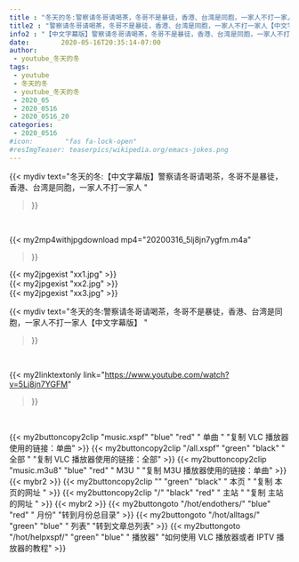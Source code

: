 ```yaml
---
title : "冬天的冬:警察请冬哥请喝茶，冬哥不是暴徒，香港、台湾是同胞，一家人不打一家人【中文字幕版】 "
title2 : "警察请冬哥请喝茶，冬哥不是暴徒，香港、台湾是同胞，一家人不打一家人【中文字幕版】 "
info2 : "【中文字幕版】警察请冬哥请喝茶，冬哥不是暴徒，香港、台湾是同胞，一家人不打一家人 "
date:        2020-05-16T20:35:14-07:00
author:
 - youtube_冬天的冬
tags:
 - youtube
 - 冬天的冬
 - youtube_冬天的冬
 - 2020_05
 - 2020_0516
 - 2020_0516_20
categories:
 - 2020_0516
#icon:        "fas fa-lock-open"
#resImgTeaser: teaserpics/wikipedia.org/emacs-jokes.png
---
```


{{< mydiv text="冬天的冬:【中文字幕版】警察请冬哥请喝茶，冬哥不是暴徒，香港、台湾是同胞，一家人不打一家人 "
>}}
<br>


{{< my2mp4withjpgdownload mp4="20200316_5lj8jn7ygfm.m4a"
>}}

{{< my2jpgexist "xx1.jpg" >}}<br>
{{< my2jpgexist "xx2.jpg" >}}<br>
{{< my2jpgexist "xx3.jpg" >}}<br>



{{< mydiv text="冬天的冬:警察请冬哥请喝茶，冬哥不是暴徒，香港、台湾是同胞，一家人不打一家人【中文字幕版】 "
>}}
<br>

{{< my2linktextonly link="https://www.youtube.com/watch?v=5Lj8jn7YGFM"
>}}


<br>

{{< my2buttoncopy2clip "music.xspf"        "blue"   "red"    " 单曲 "  "复制 VLC 播放器使用的链接：单曲" >}} {{< my2buttoncopy2clip "/all.xspf"         "green"  "black"  " 全部 "  "复制 VLC 播放器使用的链接：全部" >}} {{< my2buttoncopy2clip "music.m3u8"        "blue"   "red"    " M3U  "    "复制 M3U 播放器使用的链接：单曲" >}} {{< mybr2 >}} {{< my2buttoncopy2clip ""                  "green"  "black"  " 本页 "    "复制 本页的网址 " >}} {{< my2buttoncopy2clip "/"                 "black"  "red"    " 主站 "    "复制 主站的网址 " >}} {{< mybr2 >}} {{< my2buttongoto      "/hot/endothers/"   "blue"   "red"    " 月份"   "转到月份总目录" >}} {{< my2buttongoto      "/hot/alltags/"     "green"  "blue"   " 列表"   "转到文章总列表" >}} {{< my2buttongoto      "/hot/helpxspf/"    "green"  "blue"   " 播放器" "如何使用 VLC 播放器或者 IPTV 播放器的教程" >}} 
